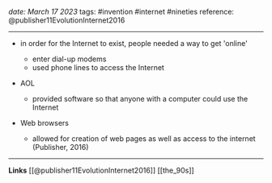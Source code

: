 *date: March 17 2023*
tags: #invention #internet #nineties 
reference: @publisher11EvolutionInternet2016

---
- in order for the Internet to exist, people needed a way to get 'online'
	- enter dial-up modems
	- used phone lines to access the Internet

- AOL
	- provided software so that anyone with a computer could use the Internet

- Web browsers
	- allowed for creation of web pages as well as access to the internet (Publisher, 2016)

---
**Links**
[[@publisher11EvolutionInternet2016]]
[[the_90s]]